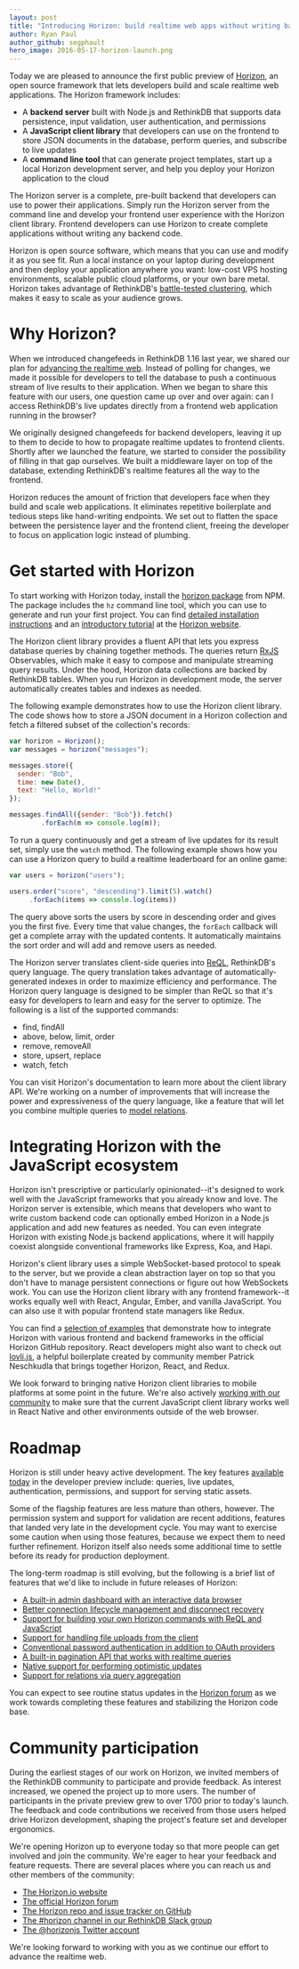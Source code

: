```yaml
---
layout: post
title: "Introducing Horizon: build realtime web apps without writing backend code"
author: Ryan Paul
author_github: segphault
hero_image: 2016-05-17-horizon-launch.png
---
```


Today we are pleased to announce the first public preview of
[Horizon][horizon.io], an open source framework that lets developers build and
scale realtime web applications. The Horizon framework includes:

* A **backend server** built with Node.js and RethinkDB that supports data persistence, input validation, user authentication, and permissions
* A **JavaScript client library** that developers can use on the frontend to store JSON documents in the database, perform queries, and subscribe to live updates
* A **command line tool** that can generate project templates, start up a local Horizon development server, and help you deploy your Horizon application to the cloud

The Horizon server is a complete, pre-built backend that developers can use to
power their applications. Simply run the Horizon server from the command line
and develop your frontend user experience with the Horizon client library.
Frontend developers can use Horizon to create complete applications without
writing any backend code.

Horizon is open source software, which means that you can use and modify it as
you see fit. Run a local instance on your laptop during development and then
deploy your application anywhere you want: low-cost VPS hosting environments,
scalable public cloud platforms, or your own bare metal. Horizon takes advantage
 of RethinkDB's [battle-tested clustering][], which makes it easy to scale as
your audience grows.

<!--grow-->

# Why Horizon?

When we introduced changefeeds in RethinkDB 1.16 last year, we shared our plan
for [advancing the realtime web][realtime-web]. Instead of polling for changes,
we made it possible for developers to tell the database to push a continuous
stream of live results to their application. When we began to share this feature
 with our users, one question came up over and over again: can I access
RethinkDB's live updates directly from a frontend web application running in the
 browser?

We originally designed changefeeds for backend developers, leaving it up to them
 to decide to how to propagate realtime updates to frontend clients. Shortly
after we launched the feature, we started to consider the possibility of filling
 in that gap ourselves. We built a middleware layer on top of the database,
extending RethinkDB's realtime features all the way to the frontend.

Horizon reduces the amount of friction that developers face when they build and
scale web applications. It eliminates repetitive boilerplate and tedious steps
like hand-writing endpoints. We set out to flatten the space between the
persistence layer and the frontend client, freeing the developer to focus on
application logic instead of plumbing.

# Get started with Horizon

To start working with Horizon today, install the
[horizon package][horizon-package] from NPM. The package includes the `hz`
command line tool, which you can use to generate and run your first project. You
 can find [detailed installation instructions](#) and an [introductory
tutorial](#) at the [Horizon website][horizon.io].

The Horizon client library provides a fluent API that lets you express database
queries by chaining together methods. The queries return [RxJS][] Observables,
which make it easy to compose and manipulate streaming query results. Under the
hood, Horizon data collections are backed by RethinkDB tables. When you run
Horizon in development mode, the server automatically creates tables and indexes
 as needed.

The following example demonstrates how to use the Horizon client library. The
code shows how to store a JSON document in a Horizon collection and fetch a
filtered subset of the collection's records:

```javascript
var horizon = Horizon();
var messages = horizon("messages");

messages.store({
  sender: "Bob",
  time: new Date(),
  text: "Hello, World!"
});

messages.findAll({sender: "Bob"}).fetch()
        .forEach(m => console.log(m));
```

To run a query continuously and get a stream of live updates for its result set,
 simply use the `watch` method. The following example shows how you can use a
Horizon query to build a realtime leaderboard for an online game:

```javascript
var users = horizon("users");

users.order("score", "descending").limit(5).watch()
     .forEach(items => console.log(items))
```

The query above sorts the users by score in descending order and gives you the
first five. Every time that value changes, the `forEach` callback will get a
complete array with the updated contents. It automatically maintains the sort
order and will add and remove users as needed.

The Horizon server translates client-side queries into [ReQL][], RethinkDB's
query language. The query translation takes advantage of automatically-generated
 indexes in order to maximize efficiency and performance. The Horizon query
language is designed to be simpler than ReQL so that it's easy for developers to
 learn and easy for the server to optimize. The following is a list of the
supported commands:

* find, findAll
* above, below, limit, order
* remove, removeAll
* store, upsert, replace
* watch, fetch

You can visit Horizon's documentation to learn more about the client library
API. We're working on a number of improvements that will increase the power and
expressiveness of the query language, like a feature that will let you combine
multiple queries to [model relations][].

# Integrating Horizon with the JavaScript ecosystem

Horizon isn't prescriptive or particularly opinionated--it's designed to work
well with the JavaScript frameworks that you already know and love. The Horizon
server is extensible, which means that developers who want to write custom
backend code can optionally embed Horizon in a Node.js application and add new
features as needed. You can even integrate Horizon with existing Node.js backend
 applications, where it will happily coexist alongside conventional frameworks
like Express, Koa, and Hapi.

Horizon's client library uses a simple WebSocket-based protocol to speak to the
server, but we provide a clean abstraction layer on top so that you don't have
to manage persistent connections or figure out how WebSockets work. You can use
the Horizon client library with any frontend framework--it works equally well
with React, Angular, Ember, and vanilla JavaScript. You can also use it with
popular frontend state managers like Redux.

You can find a [selection of examples][examples] that demonstrate how to
integrate Horizon with various frontend and backend frameworks in the official
Horizon GitHub repository. React developers might also want to check out
[lovli.js][], a helpful boilerplate created by community member Patrick
Neschkudla that brings together Horizon, React, and Redux.

We look forward to bringing native Horizon client libraries to mobile platforms
at some point in the future. We're also actively
[working with our community][rn-discuss] to make sure that the current
JavaScript client library works well in React Native and other environments
outside of the web browser.

# Roadmap

Horizon is still under heavy active development. The key features
[available today][] in the developer preview include: queries, live updates,
authentication, permissions, and support for serving static assets.

Some of the flagship features are less mature than others, however. The
permission system and support for validation are recent additions, features that
 landed very late in the development cycle. You may want to exercise some
caution when using those features, because we expect them to need further
refinement. Horizon itself also needs some additional time to settle before its
ready for production deployment.

The long-term roadmap is still evolving, but the following is a brief list of
features that we'd like to include in future releases of Horizon:

* [A built-in admin dashboard with an interactive data browser][hzadmin]
* [Better connection lifecycle management and disconnect recovery][issue-reconnect]
* [Support for building your own Horizon commands with ReQL and JavaScript][issue-endpoints]
* [Support for handling file uploads from the client][issue-uploads]
* [Conventional password authentication in addition to OAuth providers][issue-password]
* [A built-in pagination API that works with realtime queries][issue-pagination]
* [Native support for performing optimistic updates][issue-optimistic]
* [Support for relations via query aggregation][model relations]

You can expect to see routine status updates in the [Horizon forum][forum] as we
 work towards completing these features and stabilizing the Horizon code base.

# Community participation

During the earliest stages of our work on Horizon, we invited members of the
RethinkDB community to participate and provide feedback. As interest increased,
we opened the project up to more users. The number of participants in the
private preview grew to over 1700 prior to today's launch. The feedback and code
 contributions we received from those users helped drive Horizon development,
shaping the project's feature set and developer ergonomics.

We're opening Horizon up to everyone today so that more people can get involved
and join the community. We're eager to hear your feedback and feature requests.
There are several places where you can reach us and other members of the
community:

* [The Horizon.io website][horizon.io]
* [The official Horizon forum][forum]
* [The Horizon repo and issue tracker on GitHub][repo]
* [The #horizon channel in our RethinkDB Slack group][slack]
* [The @horizonjs Twitter account][twitter]

We're looking forward to working with you as we continue our effort to advance
the realtime web.

[horizon-package]: https://www.npmjs.com/package/horizon
[realtime-web]: https://rethinkdb.com/blog/realtime-web/
[battle-tested clustering]: https://aphyr.com/posts/329-jepsen-rethinkdb-2-1-5
[rn-discuss]: https://discuss.horizon.io/t/remaining-work-for-react-native/106
[lovli.js]: https://github.com/flipace/lovli.js
[examples]: https://github.com/rethinkdb/horizon/tree/next/examples
[model relations]: https://github.com/rethinkdb/horizon/issues/105
[RxJS]: https://github.com/Reactive-Extensions/RxJS
[ReQL]: https://rethinkdb.com/docs/introduction-to-reql/
[horizon.io]: http://horizon.io
[forum]: https://discuss.horizon.io/
[repo]: https://github.com/rethinkdb/horizon
[slack]: http://slack.rethinkdb.com/
[twitter]: https://twitter.com/horizonjs
[available today]: https://discuss.horizon.io/t/the-road-to-1-0/28
[hzadmin]: https://github.com/rethinkdb/horizon/issues/154
[issue-reconnect]: https://github.com/rethinkdb/horizon/issues/358
[issue-endpoints]: https://github.com/rethinkdb/horizon/issues/337
[issue-uploads]: https://github.com/rethinkdb/horizon/issues/186
[issue-password]: https://github.com/rethinkdb/horizon/issues/176
[issue-pagination]: https://github.com/rethinkdb/horizon/issues/31
[issue-optimistic]: https://github.com/rethinkdb/horizon/issues/23
